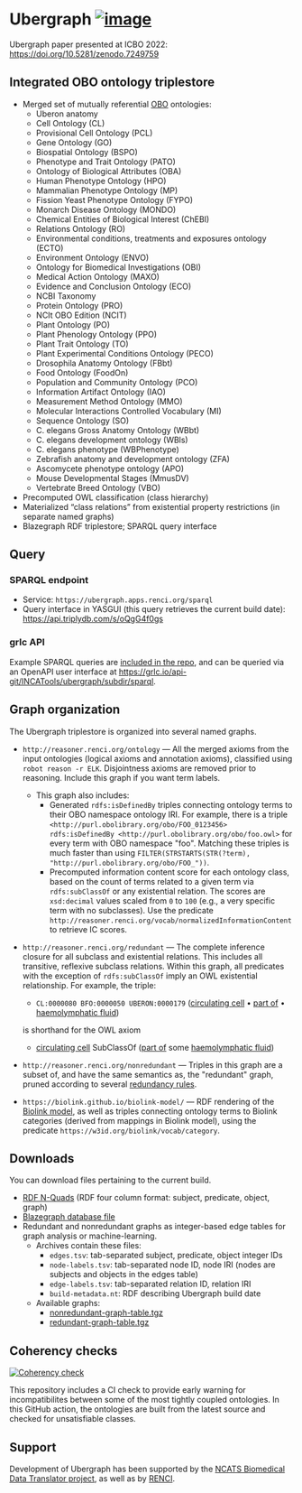 # Ubergraph [![image](https://user-images.githubusercontent.com/112839/112872474-563aac00-90b8-11eb-8a53-2ca19672f2a4.png)](https://doi.org/10.5281/zenodo.4641309)

Ubergraph paper presented at ICBO 2022: https://doi.org/10.5281/zenodo.7249759

## Integrated OBO ontology triplestore

- Merged set of mutually referential [OBO](https://obofoundry.org) ontologies:
  - Uberon anatomy
  - Cell Ontology (CL)
  - Provisional Cell Ontology (PCL)
  - Gene Ontology (GO)
  - Biospatial Ontology (BSPO)
  - Phenotype and Trait Ontology (PATO)
  - Ontology of Biological Attributes (OBA)
  - Human Phenotype Ontology (HPO)
  - Mammalian Phenotype Ontology (MP)
  - Fission Yeast Phenotype Ontology (FYPO)
  - Monarch Disease Ontology (MONDO)
  - Chemical Entities of Biological Interest (ChEBI)
  - Relations Ontology (RO)
  - Environmental conditions, treatments and exposures ontology (ECTO)
  - Environment Ontology (ENVO)
  - Ontology for Biomedical Investigations (OBI)
  - Medical Action Ontology (MAXO)
  - Evidence and Conclusion Ontology (ECO)
  - NCBI Taxonomy
  - Protein Ontology (PRO)
  - NCIt OBO Edition (NCIT)
  - Plant Ontology (PO)
  - Plant Phenology Ontology (PPO)
  - Plant Trait Ontology (TO)
  - Plant Experimental Conditions Ontology (PECO)
  - Drosophila Anatomy Ontology (FBbt)
  - Food Ontology (FoodOn)
  - Population and Community Ontology (PCO)
  - Information Artifact Ontology (IAO)
  - Measurement Method Ontology (MMO)
  - Molecular Interactions Controlled Vocabulary (MI)
  - Sequence Ontology (SO)
  - C. elegans Gross Anatomy Ontology (WBbt)
  - C. elegans development ontology (WBls)
  - C. elegans phenotype (WBPhenotype)
  - Zebrafish anatomy and development ontology (ZFA)
  - Ascomycete phenotype ontology (APO)
  - Mouse Developmental Stages (MmusDV)
  - Vertebrate Breed Ontology (VBO)
- Precomputed OWL classification (class hierarchy)
- Materialized “class relations” from existential property restrictions (in separate named graphs)
- Blazegraph RDF triplestore; SPARQL query interface

## Query

### SPARQL endpoint

- Service: `https://ubergraph.apps.renci.org/sparql`
- Query interface in YASGUI (this query retrieves the current build date): https://api.triplydb.com/s/oQgG4f0gs

### grlc API

Example SPARQL queries are [included in the repo](https://github.com/INCATools/ubergraph/tree/master/sparql), and can be queried via an OpenAPI user interface at https://grlc.io/api-git/INCATools/ubergraph/subdir/sparql.

## Graph organization

The Ubergraph triplestore is organized into several named graphs.

- `http://reasoner.renci.org/ontology` — All the merged axioms from the input ontologies (logical axioms and annotation axioms), classified using `robot reason -r ELK`. Disjointness axioms are removed prior to reasoning. Include this graph if you want term labels.
   - This graph also includes:
     - Generated `rdfs:isDefinedBy` triples connecting ontology terms to their OBO namespace ontology IRI. For example, there is a triple `<http://purl.obolibrary.org/obo/FOO_0123456> rdfs:isDefinedBy <http://purl.obolibrary.org/obo/foo.owl>` for every term with OBO namespace "foo". Matching these triples is much faster than using `FILTER(STRSTARTS(STR(?term), "http://purl.obolibrary.org/obo/FOO_"))`.
     - Precomputed information content score for each ontology class, based on the count of terms related to a given term via `rdfs:subClassOf` or any existential relation. The scores are `xsd:decimal` values scaled from `0` to `100` (e.g., a very specific term with no subclasses). Use the predicate `http://reasoner.renci.org/vocab/normalizedInformationContent` to retrieve IC scores.
- `http://reasoner.renci.org/redundant` — The complete inference closure for all subclass and existential relations. This includes all transitive, reflexive subclass relations. Within this graph, all predicates with the exception of `rdfs:subClassOf` imply an OWL existential relationship. For example, the triple:
   - `CL:0000080 BFO:0000050 UBERON:0000179` ([circulating cell](http://purl.obolibrary.org/obo/CL_0000080) • [part of](http://purl.obolibrary.org/obo/BFO_0000050) • [haemolymphatic fluid](http://purl.obolibrary.org/obo/UBERON_0000179))
   
   is shorthand for the OWL axiom
  
   - [circulating cell](http://purl.obolibrary.org/obo/CL_0000080) SubClassOf ([part of](http://purl.obolibrary.org/obo/BFO_0000050) some [haemolymphatic fluid](http://purl.obolibrary.org/obo/UBERON_0000179))
- `http://reasoner.renci.org/nonredundant` — Triples in this graph are a subset of, and have the same semantics as, the "redundant" graph, pruned according to several [redundancy rules](https://github.com/INCATools/ubergraph/blob/ef402ead9ec4e81d9cd998c833123ef48134bb2c/prune.dl#L29-L33).
- `https://biolink.github.io/biolink-model/` — RDF rendering of the [Biolink model](https://github.com/biolink/biolink-model), as well as triples connecting ontology terms to Biolink categories (derived from mappings in Biolink model), using the predicate `https://w3id.org/biolink/vocab/category`.

## Downloads

You can download files pertaining to the current build.

- [RDF N-Quads](https://ubergraph.apps.renci.org/downloads/current/ubergraph.nq.gz) (RDF four column format: subject, predicate, object, graph)
- [Blazegraph database file](https://ubergraph.apps.renci.org/downloads/current/ubergraph.jnl.gz)
- Redundant and nonredundant graphs as integer-based edge tables for graph analysis or machine-learning.
  - Archives contain these files:
    - `edges.tsv`: tab-separated subject, predicate, object integer IDs
    - `node-labels.tsv`: tab-separated node ID, node IRI (nodes are subjects and objects in the edges table)
    - `edge-labels.tsv`: tab-separated relation ID, relation IRI
    - `build-metadata.nt`: RDF describing Ubergraph build date
  - Available graphs:
    - [nonredundant-graph-table.tgz](https://ubergraph.apps.renci.org/downloads/current/nonredundant-graph-table.tgz)
    - [redundant-graph-table.tgz](https://ubergraph.apps.renci.org/downloads/current/redundant-graph-table.tgz)
## Coherency checks

[![Coherency check](https://github.com/INCATools/ubergraph/actions/workflows/test-merged.yaml/badge.svg)](https://github.com/INCATools/ubergraph/actions/workflows/test-merged.yaml)

This repository includes a CI check to provide early warning for incompatibilites between some of the most tightly coupled ontologies. In this GitHub action, the ontologies are built from the latest source and checked for unsatisfiable classes.

## Support
Development of Ubergraph has been supported by the [NCATS Biomedical Data Translator project](https://github.com/NCATSTranslator), as well as by [RENCI](https://renci.org).
